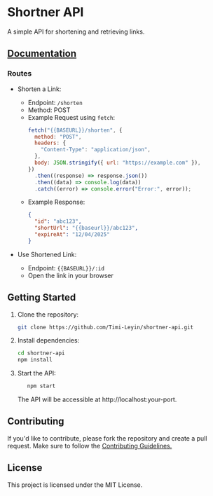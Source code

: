 # Shortner API

A simple API for shortening and retrieving links.

## [Documentation](#docs)

### Routes

- Shorten a Link:

  - Endpoint: `/shorten`
  - Method: POST
  - Example Request using `fetch`:
    ```javascript
    fetch("{{BASEURL}}/shorten", {
      method: "POST",
      headers: {
        "Content-Type": "application/json",
      },
      body: JSON.stringify({ url: "https://example.com" }),
    })
      .then((response) => response.json())
      .then((data) => console.log(data))
      .catch((error) => console.error("Error:", error));
    ```
  - Example Response:
    ```json
    {
      "id": "abc123",
      "shortUrl": "{{baseurl}}/abc123",
      "expireAt": "12/04/2025"
    }
    ```

- Use Shortened Link:
  - Endpoint: `{{BASEURL}}/:id`
  - Open the link in your browser
  

## Getting Started

1. Clone the repository:

   ```bash
   git clone https://github.com/Timi-Leyin/shortner-api.git
   ```

1. Install dependencies:

   ```bash
   cd shortner-api
   npm install
   ```

1. Start the API:

   ```bash
      npm start
   ```

   The API will be accessible at http://localhost:your-port.

## Contributing
If you'd like to contribute, please fork the repository and create a pull request. Make sure to follow the [Contributing Guidelines.](#)

## License
This project is licensed under the MIT License.